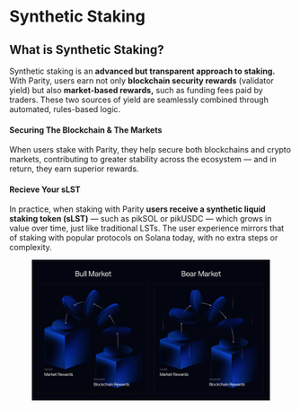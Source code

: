 # Synthetic Staking

## What is Synthetic Staking?

Synthetic staking is an **advanced but transparent approach to staking.** With Parity, users earn not only **blockchain security rewards** (validator yield) but also **market-based rewards,** such as funding fees paid by traders. These two sources of yield are seamlessly combined through automated, rules-based logic.

#### Securing The Blockchain & The Markets

When users stake with Parity, they help secure both blockchains and crypto markets, contributing to greater stability across the ecosystem — and in return, they earn superior rewards.

#### Recieve Your sLST

In practice, when staking with Parity **users receive a synthetic liquid staking token (sLST)** — such as pikSOL or pikUSDC — which grows in value over time, just like traditional LSTs. The user experience mirrors that of staking with popular protocols on Solana today, with no extra steps or complexity.

<figure><img src="../.gitbook/assets/Syntetic Staking (3).png" alt=""><figcaption></figcaption></figure>
